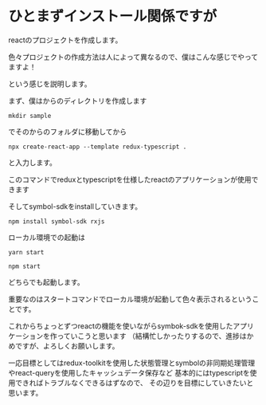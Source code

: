 # ひとまずインストール関係ですが

reactのプロジェクトを作成します。

色々プロジェクトの作成方法は人によって異なるので、僕はこんな感じでやってますよ！

という感じを説明します。

まず、僕はからのディレクトリを作成します

``` terminal
mkdir sample
```

でそのからのフォルダに移動してから

``` terminal
npx create-react-app --template redux-typescript .
```

と入力します。

このコマンドでreduxとtypescriptを仕様したreactのアプリケーションが使用できます

そしてsymbol-sdkをinstallしていきます。

``` terminal
npm install symbol-sdk rxjs
```

ローカル環境での起動は

``` terminal
yarn start
```

``` terminal
npm start
```

どちらでも起動します。

重要なのはスタートコマンドでローカル環境が起動して色々表示されるということです。

これからちょっとずつreactの機能を使いながらsymbok-sdkを使用したアプリケーションを作っていこうと思います
（結構忙しかったりするので、進捗はかめですが、よろしくお願いします。

一応目標としてはredux-toolkitを使用した状態管理とsymbolの非同期処理管理やreact-queryを使用したキャッシュデータ保存など
基本的にはtypescriptを使用できればトラブルなくできるはずなので、
その辺りを目標にしていきたいと思います。
